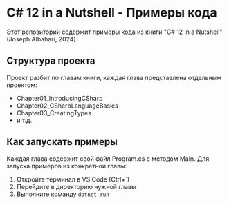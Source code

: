# C# 12 in a Nutshell - Примеры кода

Этот репозиторий содержит примеры кода из книги "C# 12 in a Nutshell" (Joseph Albahari, 2024).

## Структура проекта

Проект разбит по главам книги, каждая глава представлена отдельным проектом:

- Chapter01_IntroducingCSharp
- Chapter02_CSharpLanguageBasics
- Chapter03_CreatingTypes
- и т.д.

## Как запускать примеры

Каждая глава содержит свой файл Program.cs с методом Main. Для запуска примеров из конкретной главы:

1. Откройте терминал в VS Code (Ctrl+`)
2. Перейдите в директорию нужной главы
3. Выполните команду `dotnet run`